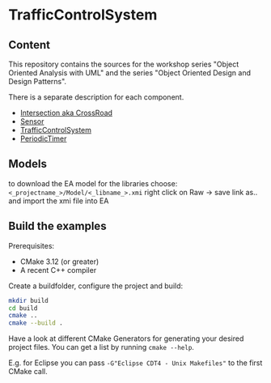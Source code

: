 # TrafficControlSystem

## Content

This repository contains the sources for the workshop series "Object Oriented
Analysis with UML" and the series "Object Oriented Design and Design Patterns".

There is a separate description for each component.

- [Intersection aka CrossRoad](./CrossRoadLib/CrossRoad.md)
- [Sensor](./Sensor/Sensor.md)
- [TrafficControlSystem](./TrafficControlSystem/TrafficControlSystem.md)
- [PeriodicTimer](./PeriodicTimer/README.md)

## Models

to download the EA model for the libraries choose:
`<_projectname_>/Model/<_libname_>.xmi` right click on Raw -> save link as.. and
import the xmi file into EA

## Build the examples

Prerequisites:

- CMake 3.12 (or greater)
- A recent C++ compiler

Create a buildfolder, configure the project and build:

```bash
mkdir build
cd build
cmake ..
cmake --build .
```

Have a look at different CMake Generators for generating your desired project
files. You can get a list by running `cmake --help`.

E.g. for Eclipse you can pass `-G"Eclipse CDT4 - Unix Makefiles"` to the first CMake call.
